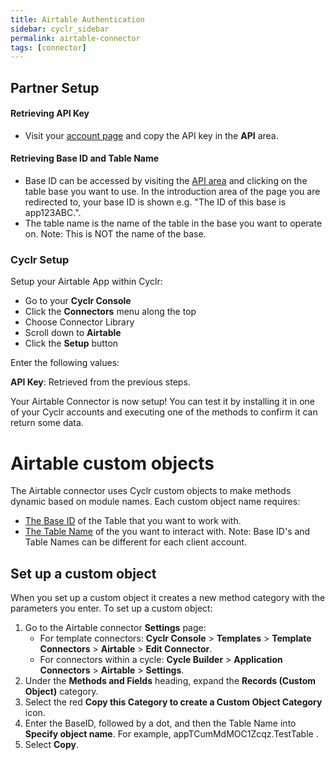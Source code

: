 ```yaml
---
title: Airtable Authentication
sidebar: cyclr_sidebar
permalink: airtable-connector
tags: [connector]
---
```


## Partner Setup

#### Retrieving API Key
*   Visit your [account page](https://airtable.com/account) and copy the API key in the **API** area.

#### Retrieving Base ID and Table Name
*   Base ID can be accessed by visiting the [API area](https://airtable.com/api) and clicking on the table base you want to use. In the introduction area of the page you are redirected to, your base ID is shown e.g. "The ID of this base is app123ABC.".
*   The table name is the name of the table in the base you want to operate on. Note: This is NOT the name of the base.

### Cyclr Setup

Setup your Airtable App within Cyclr:

*   Go to your **Cyclr Console**
*   Click the **Connectors** menu along the top
*   Choose Connector Library
*   Scroll down to **Airtable**
*   Click the **Setup** button

Enter the following values:

**API Key**: Retrieved from the previous steps.


Your Airtable Connector is now setup! You can test it by installing it in one of your Cyclr accounts and executing one of the methods to confirm it can return some data.

# Airtable custom objects

The Airtable connector uses Cyclr custom objects to make methods dynamic based on module names. Each custom object name requires:

-   [The Base ID](#find-the-base-id) of the Table that you want to work with.
-   [The Table Name](#find-the-table-name) of the you want to interact with.
    Note: Base ID's and Table Names can be different for each client account.

## Set up a custom object

When you set up a custom object it creates a new method category with the parameters you enter. To set up a custom object:

1. Go to the Airtable connector **Settings** page:
    - For template connectors: **Cyclr Console** > **Templates** > **Template Connectors** > **Airtable** > **Edit Connector**.
    - For connectors within a cycle: **Cycle Builder** > **Application Connectors** > **Airtable** > **Settings**.
2. Under the **Methods and Fields** heading, expand the **Records (Custom Object)** category.
3. Select the red **Copy this Category to create a Custom Object Category** icon.
4. Enter the BaseID, followed by a dot, and then the Table Name into **Specify object name**. For example, appTCumMdMOC1Zcqz.TestTable .
5. Select **Copy**.

